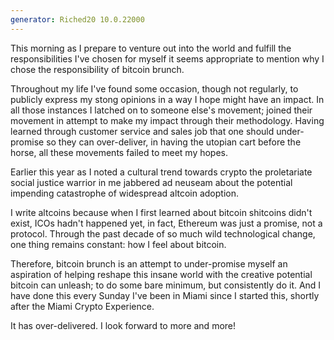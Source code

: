 ```yaml
---
generator: Riched20 10.0.22000
---
```


This morning as I prepare to venture out into the world and fulfill the
responsibilities I\'ve chosen for myself it seems appropriate to mention
why I chose the responsibility of bitcoin brunch.

Throughout my life I\'ve found some occasion, though not regularly, to
publicly express my stong opinions in a way I hope might have an impact.
In all those instances I latched on to someone else\'s movement; joined
their movement in attempt to make my impact through their methodology.
Having learned through customer service and sales job that one should
under-promise so they can over-deliver, in having the utopian cart
before the horse, all these movements failed to meet my hopes.

Earlier this year as I noted a cultural trend towards crypto the
proletariate social justice warrior in me jabbered ad neuseam about the
potential impending catastrophe of widespread altcoin adoption.

I write altcoins because when I first learned about bitcoin shitcoins
didn\'t exist, ICOs hadn\'t happened yet, in fact, Ethereum was just a
promise, not a protocol. Through the past decade of so much wild
technological change, one thing remains constant: how I feel about
bitcoin.

Therefore, bitcoin brunch is an attempt to under-promise myself an
aspiration of helping reshape this insane world with the creative
potential bitcoin can unleash; to do some bare minimum, but consistently
do it. And I have done this every Sunday I\'ve been in Miami since I
started this, shortly after the Miami Crypto Experience.

It has over-delivered. I look forward to more and more!
